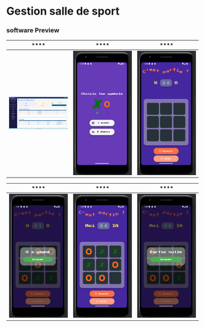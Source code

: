 # Gestion salle de sport

### software Preview

|              ****             |             ****          |             ****           |
| :----------------------------------: | :----------------------------------: | :----------------------------------: |
| <img src="https://github.com/PALOUKI/gestion_salle_de_sport_JDBC/blob/main/png/un.png" width="350"> |  <img src="https://github.com/PALOUKI/tic_tac_toe_game/blob/main/screenshots/deux.png" width="350"> |  <img src="https://github.com/PALOUKI/tic_tac_toe_game/blob/main/screenshots/trois.png" width="350"> |

|              ****             |             ****          |             ****           |
| :----------------------------------: | :----------------------------------: | :----------------------------------: |
| <img src="https://github.com/PALOUKI/tic_tac_toe_game/blob/main/screenshots/quatre.png" width="350"> |  <img src="https://github.com/PALOUKI/tic_tac_toe_game/blob/main/screenshots/cinq.png" width="350"> |  <img src="https://github.com/PALOUKI/tic_tac_toe_game/blob/main/screenshots/six.png" width="350"> |
